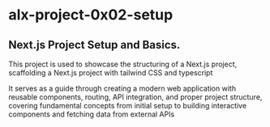 # alx-project-0x02-setup

<h2>Next.js Project Setup and Basics.</h2>

<p>This project is used to showcase the structuring of a Next.js project, scaffolding a Next.js project with tailwind CSS and typescript</p>

<P>It serves as a guide through creating a modern web application with reusable components, routing, API integration, and proper project structure, covering fundamental concepts from initial setup to building interactive components and fetching data from external APIs</p>